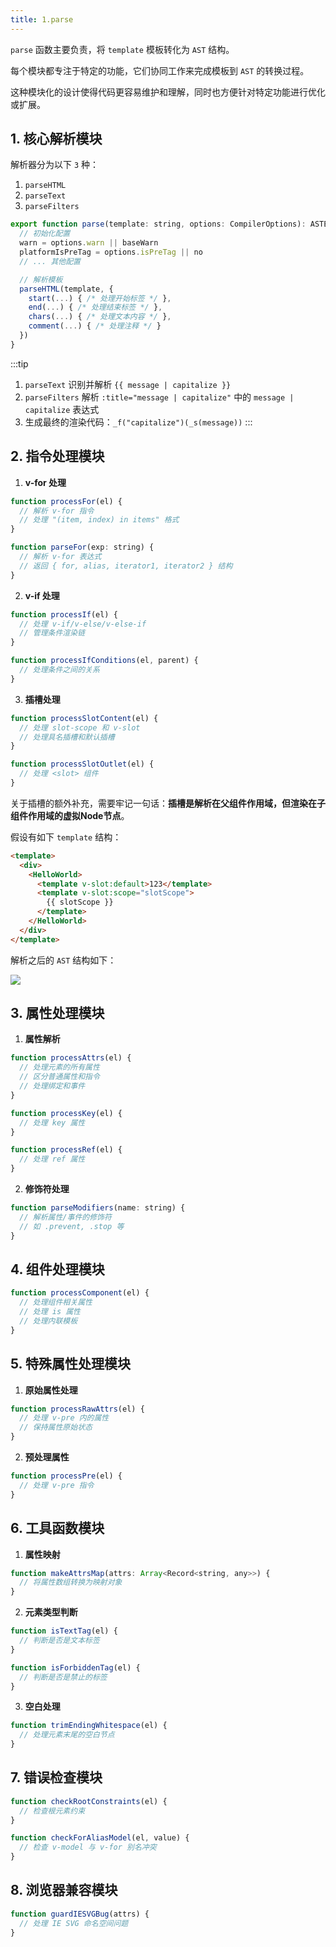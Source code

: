 ```yaml
---
title: 1.parse
---
```


`parse` 函数主要负责，将 `template` 模板转化为 `AST` 结构。 

每个模块都专注于特定的功能，它们协同工作来完成模板到 `AST` 的转换过程。

这种模块化的设计使得代码更容易维护和理解，同时也方便针对特定功能进行优化或扩展。

## 1. 核心解析模块

解析器分为以下 `3` 种：

1. `parseHTML`
2. `parseText`
3. `parseFilters`

```js
export function parse(template: string, options: CompilerOptions): ASTElement {
  // 初始化配置
  warn = options.warn || baseWarn
  platformIsPreTag = options.isPreTag || no
  // ... 其他配置

  // 解析模板
  parseHTML(template, {
    start(...) { /* 处理开始标签 */ },
    end(...) { /* 处理结束标签 */ },
    chars(...) { /* 处理文本内容 */ },
    comment(...) { /* 处理注释 */ }
  })
}
```

:::tip
1. `parseText` 识别并解析 `{{ message | capitalize }}`
2. `parseFilters` 解析 `:title="message | capitalize"` 中的 `message | capitalize` 表达式
3. 生成最终的渲染代码：`_f("capitalize")(_s(message))`
:::

## 2. 指令处理模块

1. **v-for 处理**
```js
function processFor(el) {
  // 解析 v-for 指令
  // 处理 "(item, index) in items" 格式
}

function parseFor(exp: string) {
  // 解析 v-for 表达式
  // 返回 { for, alias, iterator1, iterator2 } 结构
}
```

2. **v-if 处理**
```js
function processIf(el) {
  // 处理 v-if/v-else/v-else-if
  // 管理条件渲染链
}

function processIfConditions(el, parent) {
  // 处理条件之间的关系
}
```

3. **插槽处理**
```js
function processSlotContent(el) {
  // 处理 slot-scope 和 v-slot
  // 处理具名插槽和默认插槽
}

function processSlotOutlet(el) {
  // 处理 <slot> 组件
}
```

关于插槽的额外补充，需要牢记一句话：**插槽是解析在父组件作用域，但渲染在子组件作用域的虚拟Node节点**。

假设有如下 `template` 结构：

```html
<template>
  <div>
    <HelloWorld>
      <template v-slot:default>123</template>
      <template v-slot:scope="slotScope">
        {{ slotScope }}
      </template>
    </HelloWorld>
  </div>
</template>
```

解析之后的 `AST` 结构如下：

![](https://raw.githubusercontent.com/oneyoung19/vuepress-blog-img/Not-Count-Contribution/img/20241113180253.png)

## 3. 属性处理模块

1. **属性解析**
```js
function processAttrs(el) {
  // 处理元素的所有属性
  // 区分普通属性和指令
  // 处理绑定和事件
}

function processKey(el) {
  // 处理 key 属性
}

function processRef(el) {
  // 处理 ref 属性
}
```

2. **修饰符处理**
```js
function parseModifiers(name: string) {
  // 解析属性/事件的修饰符
  // 如 .prevent, .stop 等
}
```

## 4. 组件处理模块

```js
function processComponent(el) {
  // 处理组件相关属性
  // 处理 is 属性
  // 处理内联模板
}
```

## 5. 特殊属性处理模块

1. **原始属性处理**
```js
function processRawAttrs(el) {
  // 处理 v-pre 内的属性
  // 保持属性原始状态
}
```

2. **预处理属性**
```js
function processPre(el) {
  // 处理 v-pre 指令
}
```

## 6. 工具函数模块

1. **属性映射**
```js
function makeAttrsMap(attrs: Array<Record<string, any>>) {
  // 将属性数组转换为映射对象
}
```

2. **元素类型判断**
```js
function isTextTag(el) {
  // 判断是否是文本标签
}

function isForbiddenTag(el) {
  // 判断是否是禁止的标签
}
```

3. **空白处理**
```js
function trimEndingWhitespace(el) {
  // 处理元素末尾的空白节点
}
```

## 7. 错误检查模块

```js
function checkRootConstraints(el) {
  // 检查根元素约束
}

function checkForAliasModel(el, value) {
  // 检查 v-model 与 v-for 别名冲突
}
```

## 8. 浏览器兼容模块

```js
function guardIESVGBug(attrs) {
  // 处理 IE SVG 命名空间问题
}
```
